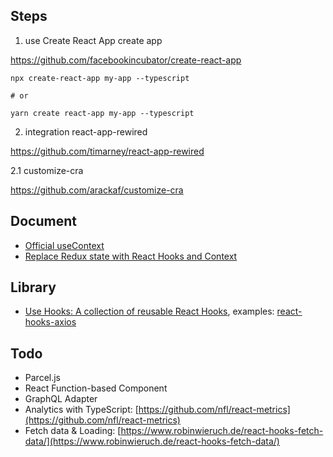 
## Steps

1. use Create React App create app

https://github.com/facebookincubator/create-react-app

```
npx create-react-app my-app --typescript

# or

yarn create react-app my-app --typescript
```


2. integration react-app-rewired

https://github.com/timarney/react-app-rewired

2.1 customize-cra

https://github.com/arackaf/customize-cra

## Document

 - [Official useContext](https://zh-hans.reactjs.org/docs/hooks-reference.html#usecontext)
 - [Replace Redux state with React Hooks and Context](https://itnext.io/replace-redux-state-with-react-hooks-and-context-7906e0fd5521)

## Library

 - [Use Hooks: A collection of reusable React Hooks](https://github.com/use-hooks), examples: [react-hooks-axios](https://github.com/use-hooks/react-hooks-axios)

## Todo

 - Parcel.js
 - React Function-based Component
 - GraphQL Adapter 
 - Analytics with TypeScript: [https://github.com/nfl/react-metrics](https://github.com/nfl/react-metrics)
 - Fetch data & Loading: [https://www.robinwieruch.de/react-hooks-fetch-data/](https://www.robinwieruch.de/react-hooks-fetch-data/)
